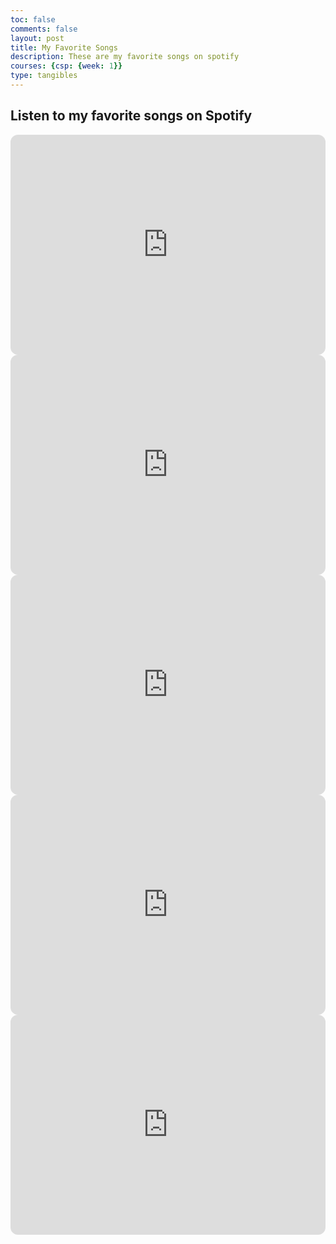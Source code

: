 ```yaml
---
toc: false
comments: false
layout: post
title: My Favorite Songs
description: These are my favorite songs on spotify
courses: {csp: {week: 1}}
type: tangibles
---
```


<h2>Listen to my favorite songs on Spotify</h2>

<iframe style="border-radius:12px" src="https://open.spotify.com/embed/track/3LtpKP5abr2qqjunvjlX5i?utm_source=generator" width="100%" height="352" frameBorder="0" allowfullscreen="" allow="autoplay; clipboard-write; encrypted-media; fullscreen; picture-in-picture" loading="lazy"></iframe>
<br>
<iframe style="border-radius:12px" src="https://open.spotify.com/embed/track/2FDTHlrBguDzQkp7PVj16Q?utm_source=generator" width="100%" height="352" frameBorder="0" allowfullscreen="" allow="autoplay; clipboard-write; encrypted-media; fullscreen; picture-in-picture" loading="lazy"></iframe>
<br>
<iframe style="border-radius:12px" src="https://open.spotify.com/embed/track/4vzJrkfHbCGaodPA5RY5BV?utm_source=generator" width="100%" height="352" frameBorder="0" allowfullscreen="" allow="autoplay; clipboard-write; encrypted-media; fullscreen; picture-in-picture" loading="lazy"></iframe>
<br>
<iframe style="border-radius:12px" src="https://open.spotify.com/embed/track/3F5CgOj3wFlRv51JsHbxhe?utm_source=generator" width="100%" height="352" frameBorder="0" allowfullscreen="" allow="autoplay; clipboard-write; encrypted-media; fullscreen; picture-in-picture" loading="lazy"></iframe>
<br>
<iframe style="border-radius:12px" src="https://open.spotify.com/embed/track/67nepsnrcZkowTxMWigSbb?utm_source=generator" width="100%" height="352" frameBorder="0" allowfullscreen="" allow="autoplay; clipboard-write; encrypted-media; fullscreen; picture-in-picture" loading="lazy"></iframe>